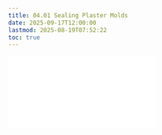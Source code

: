 ```yaml
---
title: 04.01 Sealing Plaster Molds
date: 2025-09-17T12:00:00
lastmod: 2025-08-19T07:52:22
toc: true
---
```


![Link to included file content](../../../../making/sealing-plaster-molds.md)
